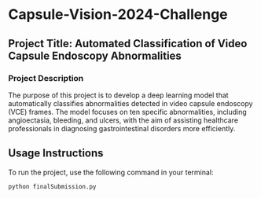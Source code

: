 # Capsule-Vision-2024-Challenge


## Project Title: Automated Classification of Video Capsule Endoscopy Abnormalities

### Project Description
The purpose of this project is to develop a deep learning model that automatically classifies abnormalities detected in video capsule endoscopy (VCE) frames. The model focuses on ten specific abnormalities, including angioectasia, bleeding, and ulcers, with the aim of assisting healthcare professionals in diagnosing gastrointestinal disorders more efficiently.

## Usage Instructions

To run the project, use the following command in your terminal:

```bash
python finalSubmission.py
